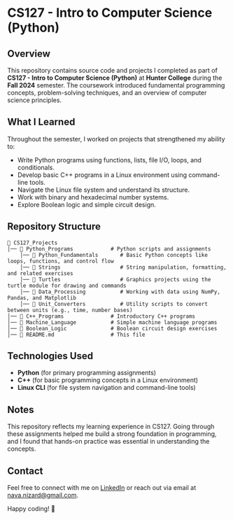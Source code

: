 # CS127 - Intro to Computer Science (Python)

## Overview
This repository contains source code and projects I completed as part of **CS127 - Intro to Computer Science (Python)** at **Hunter College** during the **Fall 2024** semester. The coursework introduced fundamental programming concepts, problem-solving techniques, and an overview of computer science principles. 

## What I Learned
Throughout the semester, I worked on projects that strengthened my ability to:
- Write Python programs using functions, lists, file I/O, loops, and conditionals.
- Develop basic C++ programs in a Linux environment using command-line tools.
- Navigate the Linux file system and understand its structure.
- Work with binary and hexadecimal number systems.
- Explore Boolean logic and simple circuit design.

## Repository Structure
```
📂 CS127_Projects
│── 📂 Python_Programs            # Python scripts and assignments
    │── 📂 Python_Fundamentals       # Basic Python concepts like loops, functions, and control flow
    │── 📂 Strings                   # String manipulation, formatting, and related exercises
    │── 📂 Turtles                   # Graphics projects using the turtle module for drawing and commands
    │── 📂 Data_Processing           # Working with data using NumPy, Pandas, and Matplotlib
    │── 📂 Unit_Converters           # Utility scripts to convert between units (e.g., time, number bases)
│── 📂 C++_Programs               # Introductory C++ programs
│── 📂 Machine_Language           # Simple machine language programs
│── 📂 Boolean_Logic              # Boolean circuit design exercises
│── 📄 README.md                  # This file
```

## Technologies Used
- **Python** (for primary programming assignments)
- **C++** (for basic programming concepts in a Linux environment)
- **Linux CLI** (for file system navigation and command-line tools)

## Notes
This repository reflects my learning experience in CS127. Going through these assignments helped me build a strong foundation in programming, and I found that hands-on practice was essential in understanding the concepts.
## Contact
Feel free to connect with me on [LinkedIn](https://www.linkedin.com/in/nava-nizard) or reach out via email at nava.nizard@gmail.com.

Happy coding! 🚀
